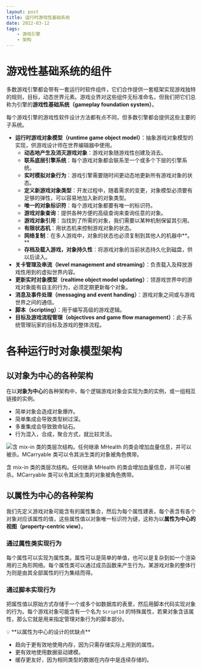 ```yaml
---
layout: post
title: 运行时游戏性基础系统
date: 2022-03-12
tags:
    - 游戏引擎
    - 架构
---
```


# 游戏性基础系统的组件

多数游戏引擎都会带有一套运行时软件组件，它们合作提供一套框架实现游戏独特的规则，目标，动态世界元素。游戏业界对这些组件无标准命名，但我们把它们总称为引擎的**游戏性基础系统（gameplay foundation system）**。

每个游戏引擎的游戏性软件设计方法都有点不同，但多数引擎都会提供这些主要的子系统。

- **运行时游戏对象模型（runtime game object model）**：抽象游戏对象模型的实现，供游戏设计师在世界编辑器中使用。
    - **动态地产生及消灭游戏对象**：游戏对象随游戏性创建及消去。
    - **联系底层引擎系统**：每个游戏对象都会联系至一个或多个下层的引擎系统。
    - **实时模拟对象行为**：游戏引擎需要随时间更动态地更新所有游戏对象的状态。
    - **定义新游戏对象类型**：开发过程中，随着需求的变更，对象模型必须要有足够的弹性，可以容易地加入新的对象类型。
    - **唯一的对象标识符**：每个游戏对象都要有唯一的标识符。
    - **游戏对象查询**：提供各种方便的高级查询来查询任意的对象。
    - **游戏对象引用**：当找到了所需的对象，我们需要以某种机制保留其引用。
    - **有限状态机**：用状态机来控制游戏对象的状态。
    - **网络复制**：在多人游戏中，对象的状态也必须复制到其他人的机器中**。**
    - **存档及载入游戏，对象持久性**：将游戏对象的当前状态持久化到磁盘，供以后读入。
- **关卡管理及串流（level management and streaming）**：负责载入及释放游戏性用到的虚拟世界内容。
- **更新实时对象模型（realtime object model updating）**：领游戏世界中的游戏对象能有自主的行为，必须定期更新每个对象。
- **消息及事件处理（messaging and event handing）**：游戏对象之间或与游戏世界之间的通信。
- **脚本（scripting）**：用于编写高级的游戏逻辑。
- **目标及游戏流程管理（objectives and game flow management）**：此子系统管理玩家的目标及游戏的整体流程。

# 各种运行时对象模型架构

## 以对象为中心的各种架构

在以**对象为中心**的各种架构中，每个逻辑游戏对象会实现为类的实例，或一组相互链接的实例。

- 简单对象会造成对象爆炸。
- 简单集成会导致类型树过深。
- 多重集成会导致致命钻石。
- 行为混入，合成，聚合方式，就比较灵活。

![含 mix-in 类的类层次结构。任何继承 MHealth 的类会增加血量信息，并可以被杀。MCarryable 类可以令其派生类的对象被角色携带。](/assets/images/2022-03-12-运行时游戏性基础系统/架构.png)

含 mix-in 类的类层次结构。任何继承 MHealth 的类会增加血量信息，并可以被杀。MCarryable 类可以令其派生类的对象被角色携带。

## 以属性为中心的各种架构

我们先定义游戏对象可能含有的属性集合，然后为每个属性建表，每个表含有各个对象对应该属性的值，这些属性值以对象唯一标识符为键，这称为以**属性为中心的视图（property-centric view）**。

### 通过属性类实现行为

每个属性可以实现为属性类。属性可以是简单的单值，也可以是复杂到如一个渲染用的三角形网络。每个属性类可以通过成员函数来产生行为。某游戏对象的整体行为则是由其全部属性的行为集结而得。

### 通过脚本实现行为

把属性值以原始方式存储于一个或多个如数据库的表里，然后用脚本代码实现对象的行为。每个游戏对象可能含有一个名为 `ScriptId` 的特殊属性，若果对象含该属性，那么它就是用来指定管理对象行为的脚本部分。

<aside>
💡 **以属性为中心的设计的优缺点**

- 趋向于更有效地使用内存，因为只需存储实际上用到的属性。
- 更有效地使用数据驱动建模。
- 缓存更友好，因为相同类型的数据在内存中是连续存储的。

</aside>